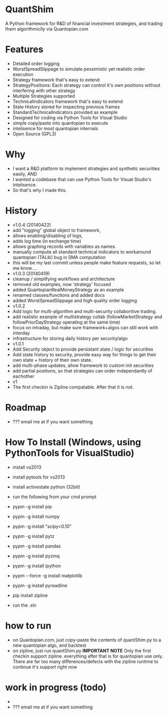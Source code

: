 QuantShim
=========

A Python framework for R&D of financial investment strategies, and trading them algorithmiclly via Quantopian.com


Features
========
- Detailed order logging
- WorstSpreadSlippage to simulate pessimistic yet realistic order execution
- Strategy framework that's easy to extend
 - StrategyPositions: Each strategy can control it's own positions without interfering with other strategy
 - Multiple Strategies supported
- TechnicalIndicators framework that's easy to extend
 - State History stored for inspecting previous frames
 - StandardTechnicalIndicators provided as example
- Designed for coding via Python Tools for Visual Studio
 - simple copy/paste into quantopian to execute
 - intelisence for most quantopian internals
- Open Source (GPL3)

Why
===
- I want a R&D platform to implement strategies and synthetic securities easily, AND
- I wanted a codebase that can use Python Tools for Visual Studio's intelisence.  
 - So that's why I made this.

History
======
- v1.0.4 (20140422)
 - add "logging" global object to framework, 
  - allows enabling/disabling of logs, 
  - adds log time (in exchange time) 
  - allows graphing records with variables as names.
 - manually compute all standard technical indicators to workaround quantopian (TALib) bug in SMA computation
 - this will be my last commit unless people make feature requests, so let me know....
- v1.0.3 (20140419)
 - cleanup / simplifying workflows and architecture 
  - removed old examples,  now 'strategy' focused
  - added QuantopianRealMoneyStrategy as an example
  - renamed classes/functions and added docs
  - added WorstSpreadSlippage and high quality order logging
- v1.0.2
 - Add logic for multi-algorithm and multi-security collaboritive trading.
  - add realistic example of multistrategy collab (followMarketStrategy and followPriorDayStrategy operating at the same time)
 - focus on intraday, but make sure framework+algos can still work with interday
 - infrastructure for storing daily history per security/algo
- v1.0.1
 - Add Security object to provide persistant state / logic for securities
 - Add state history to security, provide easy way for things to get their own state + history of their own state.
 - add multi-phase updates, allow framework to custom init securities
 - add partial positions, so that strategies can order independantly of eachother
- v1
 - The first checkin is Zipline compatable.  After that it is not.


Roadmap
=============
- ???  email me at <jasons aat novaleaf doot coom> if you want something




How To Install (Windows, using PythonTools for VisualStudio)
================

- install vs2013
- install pytools for vs2013
- install activestate python (32bit)
- run the following from your cmd prompt

 - pypm -g install pip
 - pypm -g install numpy
 - pypm -g install "scipy<0.10"
 - pypm -g install pytz
 - pypm -g install pandas
 - pypm -g install pyzmq
 - pypm -g install ipython
 - pypm --force -g install matplotlib
 - pypm -g install pyreadline
 - pip install zipline  

- run the .sln

how to run
==========
- on Quantopian.com, just copy-paste the contents of quantShim.py to a new quantopian algo, and backtest
- on zipline, just run quantShim.py  **IMPORTANT NOTE** Only the first checkin support zipline.  everything after that is for quantopian use only.
There are far too many differences/defects with the zipline runtime to continue it's support right now
 

work in progress (todo)
========
- 
- ???  email me at <jasons aat novaleaf doot coom> if you want something



